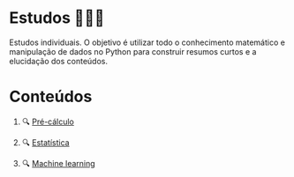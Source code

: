 # Estudos 👩🏻‍💻 

Estudos individuais. O objetivo é utilizar todo o conhecimento matemático e manipulação de dados no Python para construir resumos curtos e a elucidação dos conteúdos.


# Conteúdos

1. 🔍 [Pré-cálculo](https://github.com/deborabmfreitas/data-science-technologist/tree/main/pre-calculo)

2. 🔍 [Estatística](https://github.com/deborabmfreitas/data-science-technologist/tree/main/estatistica)

3. 🔍 [Machine learning](https://github.com/deborabmfreitas/data-science-technologist/tree/main/machine-learning)
